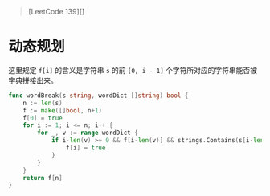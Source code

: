 > [LeetCode 139][]

# 动态规划

这里规定 `f[i]` 的含义是字符串 `s` 的前 `[0, i - 1]` 个字符所对应的字符串能否被字典拼接出来。

```go
func wordBreak(s string, wordDict []string) bool {
	n := len(s)
	f := make([]bool, n+1)
	f[0] = true
	for i := 1; i <= n; i++ {
		for _, v := range wordDict {
			if i-len(v) >= 0 && f[i-len(v)] && strings.Contains(s[i-len(v):i], v) {
				f[i] = true
			}
		}
	}
	return f[n]
}
```